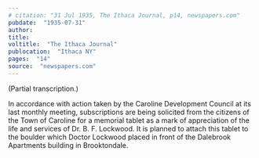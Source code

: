 ```yaml
---
# citation: "31 Jul 1935, The Ithaca Journal, p14, newspapers.com"
pubdate:  "1935-07-31"
author: 
title: 
voltitle:  "The Ithaca Journal"
publocation:  "Ithaca NY"
pages:  "14"
source:  "newspapers.com"
---
```

(Partial transcription.)

In accordance with action taken by the Caroline Development Council at its last monthly meeting, subscriptions are being solicited from the citizens of the Town of Caroline for a memorial tablet as a mark of appreciation of the life and services of Dr. B. F. Lockwood. It is planned to attach this tablet to the boulder which Doctor Lockwood placed in front of the Dalebrook Apartments building in Brooktondale.
